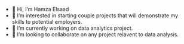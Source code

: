 - 👋 Hi, I’m Hamza Elsaad
- 👀 I’m interested in starting couple projects that will demonstrate my skills to potential employers.
- 🌱 I’m currently working on data analytics project.
- 💞️ I’m looking to collaborate on any project relavent to data analysis.


<!---
hamza28-png/hamza28-png is a ✨ special ✨ repository because its `README.md` (this file) appears on your GitHub profile.
You can click the Preview link to take a look at your changes.
--->
